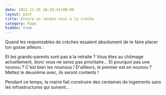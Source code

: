 ```yaml
---
date: 2012-11-26 16:18:41+00:00
layout: post
title: Encore un rendez-vous à la crèche
category: Papa
hidden: true
---
```


Quand les responsables de crèches essaient absolument de te faire placer ton gosse ailleurs :

  Et les grands-parents sont pas à la retraite ? Vous êtes au chômage actuellement, donc vous ne serez pas prioritaire... Et pourquoi pas une nounou ? C'est bien les nounous ! D'ailleurs, le premier est en nounou ? Mettez le deuxième avec, ils seront contents !

Pendant ce temps, la mairie fait construire des centaines de logements sans les infrastructures qui suivent...
